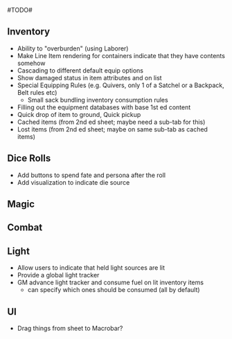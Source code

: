 #TODO#

Inventory
-
- Ability to "overburden" (using Laborer)
- Make Line Item rendering for containers indicate that they have contents somehow
- Cascading to different default equip options
- Show damaged status in item attributes and on list
- Special Equipping Rules (e.g. Quivers, only 1 of a Satchel or a Backpack, Belt rules etc)
  - Small sack bundling inventory consumption rules
- Filling out the equipment databases with base 1st ed content
- Quick drop of item to ground, Quick pickup
- Cached items (from 2nd ed sheet; maybe need a sub-tab for this)
- Lost items (from 2nd ed sheet; maybe on same sub-tab as cached items)

Dice Rolls
- 
- Add buttons to spend fate and persona after the roll
- Add visualization to indicate die source

Magic
- 

Combat
-

Light
-
- Allow users to indicate that held light sources are lit
- Provide a global light tracker
- GM advance light tracker and consume fuel on lit inventory items
  - can specify which ones should be consumed (all by default)

UI
-
- Drag things from sheet to Macrobar?
